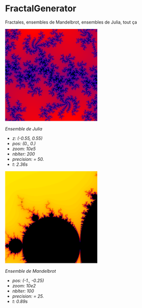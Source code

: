 # FractalGenerator
Fractales, ensembles de Mandelbrot, ensembles de Julia, tout ça

![Ensemble de Julia, low res](img/Julia-low.png)

<i>Ensemble de Julia
* z: (-0.55, 0.55)
* pos: (0., 0.)
* zoom: 10e5
* nbIter: 200
* precision: = 50.
* t: 2.36s
</i>

![Ensemble de Mandelbrot, low res](img/Mandelbrot-low.png)

<i>Ensemble de Mandelbrot
* pos: (-1., -0.25)
* zoom: 10e2
* nbIter: 100
* precision: = 25.
* t: 0.89s
</i>
